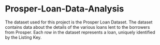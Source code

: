 # Prosper-Loan-Data-Analysis
The dataset used for this project is the Prosper Loan Dataset. The dataset contains data about the details of the various loans lent to the borrowers from Prosper. Each row in the dataset represents a loan, uniquely identified by the Listing Key.
